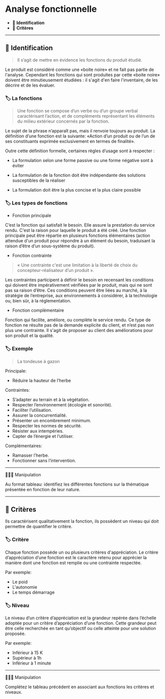 # Analyse fonctionnelle

*  🔖 **Identification**
*  🔖 **Critères**

___

## 📑 Identification

> Il s’agit de mettre en évidence les fonctions du produit étudié.

Le produit est considéré comme une «boite noire» et ne fait pas partie de l'analyse. Cependant les fonctions qui sont produites par cette «boite noire» doivent être minutieusement étudiées : il s'agit d'en faire l'inventaire, de les décrire et de les évaluer.

### 🏷️ **La fonctions**

> Une fonction se compose d’un verbe ou d’un groupe verbal caractérisant l’action, et de compléments représentant les éléments du milieu extérieur concernés par la fonction.

Le sujet de la phrase n’apparaît pas, mais il renvoie toujours au produit. La définition d’une fonction est la suivante: «Action d’un produit ou de l’un de ses constituants exprimée exclusivement en termes de finalité». 

Outre cette définition formelle, certaines règles d’usage sont à respecter :

* La formulation selon une forme passive ou une forme négative sont à éviter

* La formulation de la fonction doit être indépendante des solutions susceptibles de la réaliser

* La formulation doit être la plus concise et la plus claire possible

### 🏷️ **Les types de fonctions**

* Fonction principale

C’est la fonction qui satisfait le besoin. Elle assure la prestation du service rendu. C'est la raison pour laquelle le produit a été créé. Une fonction principale peut être répartie en plusieurs fonctions élémentaires (action attendue d'un produit pour répondre à un élément du besoin, traduisant la raison d’être d’un sous-système du produit).


* Fonction contrainte

> « Une contrainte c'est une limitation à la liberté de choix du concepteur-réalisateur d’un produit ».

Les contraintes participent à définir le besoin en recensant les conditions qui doivent être impérativement vérifiées par le produit, mais qui ne sont pas sa raison d’être. Ces conditions peuvent être liées au marché, à la stratégie de l’entreprise, aux environnements à considérer, à la technologie ou, bien sûr, à la réglementation.

* Fonction complémentaire

Fonction qui facilite, améliore, ou complète le service rendu. Ce type de fonction ne résulte pas de la demande explicite du client, et n’est pas non plus une contrainte. Il s'agit de proposer au client des améliorations pour son produit et la qualité.

### 🏷️ **Exemple**

> La tondeuse à gazon

Principale:
* Réduire la hauteur de l’herbe

Contraintes:
* S’adapter au terrain et à la végétation.
* Respecter l’environnement (écologie et sonorité).
* Faciliter l’utilisation.
* Assurer la concurrentialité.
* Présenter un encombrement minimum.
* Respecter les normes de sécurité.
* Résister aux intempéries.
* Capter de l’énergie et l’utiliser.

Complémentaires:

* Ramasser l’herbe.
* Fonctionner sans l’intervention.

___

👨🏻‍💻 Manipulation

Au format tableau: identifiez les différentes fonctions sur la thématique présentée en fonction de leur nature.

___

## 📑 Critères

Ils caractérisent qualitativement la fonction, ils possèdent un niveau qui doit permettre de quantifier le critère.

### 🏷️ **Critère**

Chaque fonction possède un ou plusieurs critères d'appréciation. Le critère d’appréciation d’une fonction est le caractère retenu pour apprécier la manière dont une 
fonction est remplie ou une contrainte respectée.

Par exemple:

* Le poid
* L'autonomie
* Le temps démarrage

### 🏷️ **Niveau**

Le niveau d’un critère d’appréciation est la grandeur repérée dans l’échelle adoptée pour un critère 
d’appréciation d’une fonction. Cette grandeur peut être celle recherchée en tant qu’objectif ou celle 
atteinte pour une solution proposée.

Par exemple:

* Inférieur à 15 K
* Supérieur à 1h
* Inférieur à 1 minute

___

👨🏻‍💻 Manipulation

Complétez le tableau précédent en associant aux fonctions les critères et niveaux.